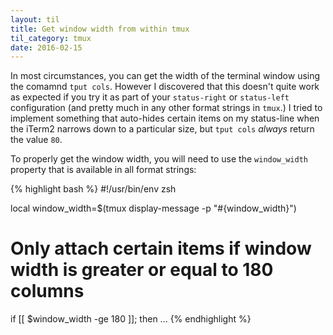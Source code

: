 ```yaml
---
layout: til
title: Get window width from within tmux
til_category: tmux
date: 2016-02-15
---
```


In most circumstances, you can get the width of the terminal window using the
comamnd `tput cols`. However I discovered that this doesn't quite work as
expected if you try it as part of your `status-right` or `status-left`
configuration (and pretty much in any other format strings in `tmux`.) I tried
to implement something that auto-hides certain items on my status-line when the
iTerm2 narrows down to a particular size, but `tput cols`
_always_ return the value `80`.

<!--stop-->

To properly get the window width, you will need to use the `window_width`
property that is available in all format strings:

{% highlight bash %}
#!/usr/bin/env zsh

local window_width=$(tmux display-message -p "#{window_width}")

# Only attach certain items if window width is greater or equal to 180 columns
if [[ $window_width -ge 180 ]]; then
 ...
{% endhighlight %}

